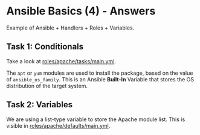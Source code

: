 # Ansible Basics (4) - Answers
Example of Ansible + Handlers + Roles + Variables.

## Task 1: Conditionals

Take a look at [roles/apache/tasks/main.yml](roles/apache/tasks/main.yml).

The `apt` or `yum` modules are used to install the package, based on the value of `ansible_os_family`.
This is an Ansible **Built-In** Variable that stores the OS distribution of the target system.

## Task 2: Variables

We are using a list-type variable to store the Apache module list. This is visible in [roles/apache/defaults/main.yml](roles/apache/defaults/main.yml).

